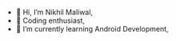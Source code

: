 - 👋 Hi, I’m Nikhil Maliwal,
- 👀 Coding enthusiast,
- 🌱 I’m currently learning Android Development,


<!---
nikhilmaliwal02/nikhilmaliwal02 is a ✨ special ✨ repository because its `README.md` (this file) appears on your GitHub profile.
You can click the Preview link to take a look at your changes.
--->
